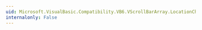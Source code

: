 ```yaml
---
uid: Microsoft.VisualBasic.Compatibility.VB6.VScrollBarArray.LocationChanged
internalonly: False
---
```

